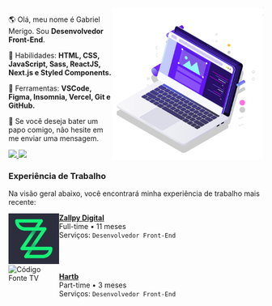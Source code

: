 <!--<img src="https://raw.githubusercontent.com/MicaelliMedeiros/micaellimedeiros/master/image/computer-illustration.png" min-width="400px" max-width="400px" width="400px" align="right" alt="Computador iuriCode">-->

<img src="pc.svg" min-width="300px" max-width="300px" width="300px" align="right" alt="Computador">

<p align="left"> 
  🌎 Olá, meu nome é Gabriel Merigo. Sou <strong>Desenvolvedor Front-End</strong>.
</p>

<p align="left">
  🦄 Habilidades: <strong>HTML, CSS, JavaScript, Sass, ReactJS, Next.js e Styled Components.</strong>
</p>

<p align="left">
  💼 Ferramentas: <strong>VSCode, Figma, Insomnia, Vercel, Git e GitHub.</strong>
</p>

<p align="left">
  💌 Se você deseja bater um papo comigo, não hesite em me enviar uma mensagem.
</p>

<p align="left">
  <a href="https://www.instagram.com/dev.gabriel_merigo/" alt="Instagram">
    <img src="https://img.shields.io/badge/-Instagram-1C1C1C?style=for-the-badge&logo=Instagram&logoColor=00FFFF&link=https://www.instagram.com/iuricode"/>
  </a>
  
  <a href="https://www.linkedin.com/in/gabrielmerigo" alt="Linkedin">
    <img src="https://img.shields.io/badge/-Linkedin-1C1C1C?style=for-the-badge&logo=Linkedin&logoColor=00FFFF&link=https://www.linkedin.com/in/iuricode"/>
  </a>
</p>

### Experiência de Trabalho
Na visão geral abaixo, você encontrará minha experiência de trabalho mais recente:

[<img align="left" height="100px" width="100px" alt="Código Fonte TV" src="zallpy.jfif"/>](https://zallpy.com/)

[**Zallpy Digital**](https://www.instagram.com/zallpydigital/) \
 Full-time • 11 meses\
Serviços: `Desenvolvedor Front-End`
<br/>
<br/>
<br/>
<br/>
[<img align="left" height="100px" width="100px" alt="Código Fonte TV" src="https://media-exp1.licdn.com/dms/image/C4E0BAQEyJ1jL-QnR0g/company-logo_200_200/0/1615925461243?e=2159024400&v=beta&t=mrx7P-_2ptCXjT4o6fxDTmqPEW2gE3aqNGCglMKYiUY"/>](https://hartbgroup.com/tag/outsourcing/)

[**Hartb**](https://hartbgroup.com/tag/outsourcing/) \
 Part-time • 3 meses\
Serviços: `Desenvolvedor Front-End`
<br/>

